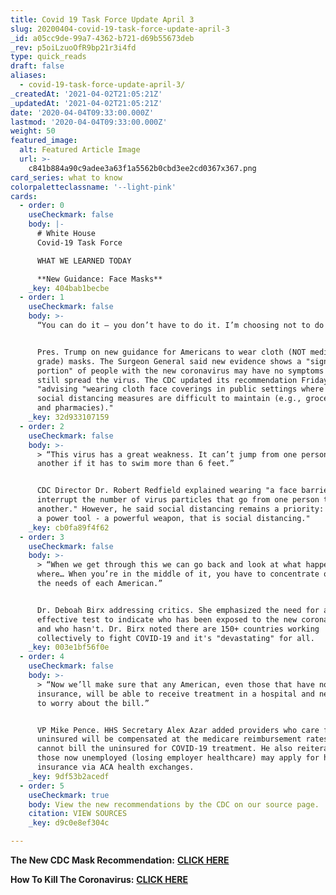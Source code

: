 ```yaml
---
title: Covid 19 Task Force Update April 3
slug: 20200404-covid-19-task-force-update-april-3
_id: a05cc9de-99a7-4362-b721-d69b55673deb
_rev: p5oiLzuoOfR9bp21r3i4fd
type: quick_reads
draft: false
aliases:
  - covid-19-task-force-update-april-3/
_createdAt: '2021-04-02T21:05:21Z'
_updatedAt: '2021-04-02T21:05:21Z'
date: '2020-04-04T09:33:00.000Z'
lastmod: '2020-04-04T09:33:00.000Z'
weight: 50
featured_image:
  alt: Featured Article Image
  url: >-
    c841b884a90c9adee3a63f1a5562b0cbd3ee2cd0367x367.png
card_series: what to know
colorpaletteclassname: '--light-pink'
cards:
  - order: 0
    useCheckmark: false
    body: |-
      # White House  
      Covid-19 Task Force

      WHAT WE LEARNED TODAY

      **New Guidance: Face Masks**
    _key: 404bab1becbe
  - order: 1
    useCheckmark: false
    body: >-
      “You can do it – you don’t have to do it. I’m choosing not to do it.”


      Pres. Trump on new guidance for Americans to wear cloth (NOT medical
      grade) masks. The Surgeon General said new evidence shows a "significant
      portion" of people with the new coronavirus may have no symptoms but can
      still spread the virus. The CDC updated its recommendation Friday
      "advising "wearing cloth face coverings in public settings where other
      social distancing measures are difficult to maintain (e.g., grocery stores
      and pharmacies)."
    _key: 32d933107159
  - order: 2
    useCheckmark: false
    body: >-
      > “This virus has a great weakness. It can’t jump from one person to
      another if it has to swim more than 6 feet.”


      CDC Director Dr. Robert Redfield explained wearing "a face barrier can
      interrupt the number of virus particles that go from one person to
      another." However, he said social distancing remains a priority: "We have
      a power tool - a powerful weapon, that is social distancing."
    _key: cb0fa89f4f62
  - order: 3
    useCheckmark: false
    body: >-
      > “When we get through this we can go back and look at what happened,
      where… When you’re in the middle of it, you have to concentrate on serving
      the needs of each American.”


      Dr. Deboah Birx addressing critics. She emphasized the need for an
      effective test to indicate who has been exposed to the new coronavirus,
      and who hasn't. Dr. Birx noted there are 150+ countries working
      collectively to fight COVID-19 and it's "devastating" for all.
    _key: 003e1bf56f0e
  - order: 4
    useCheckmark: false
    body: >-
      > “Now we’ll make sure that any American, even those that have no
      insurance, will be able to receive treatment in a hospital and never have
      to worry about the bill.”


      VP Mike Pence. HHS Secretary Alex Azar added providers who care for the
      uninsured will be compensated at the medicare reimbursement rates and
      cannot bill the uninsured for COVID-19 treatment. He also reiterated that
      those now unemployed (losing employer healthcare) may apply for health
      insurance via ACA health exchanges.
    _key: 9df53b2acedf
  - order: 5
    useCheckmark: true
    body: View the new recommendations by the CDC on our source page.
    citation: VIEW SOURCES
    _key: d9c0e8ef304c

---
```

**The New CDC Mask Recommendation:** [**CLICK HERE**](https://smarthernews.com/article/cdc-new-recommendations-on-wearing-a-mask-in-public/)

**How To Kill The Coronavirus:** [**CLICK HERE**](https://smarthernews.com/article/how-to-kill-the-new-coronavirus/)